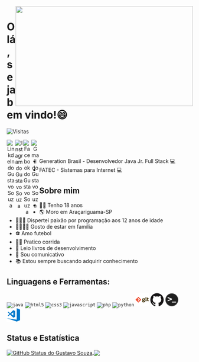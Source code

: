 <img align="right" width="480" height="270" src="https://media.giphy.com/media/MGdfeiKtEiEPS/giphy.gif">

# Olá, seja bem vindo!😄
<p><img src="https://visitor-badge.glitch.me/badge?page_id=gssouza10.gssouza10" alt="Visitas"></p>

<p align="center">
  <a href="https://www.linkedin.com/in/gustavo-souza-01b7694b/">
    <img align="left" alt="LinkdeIn do Gustavo Souza" width="22px" src="https://cdn.jsdelivr.net/npm/simple-icons@v3/icons/linkedin.svg"/>
  </a>
  <a href="https://www.instagram.com/gs_souza10/">
    <img align="left" alt="Instagram do Gustavo Souza" width="22px" src="https://cdn.jsdelivr.net/npm/simple-icons@v3/icons/instagram.svg"/>
  </a>
  <a href="https://www.facebook.com/guhsouza10/">
    <img align="left" alt="Facebook do Gustavo Souza" width="22px" src="https://cdn.jsdelivr.net/npm/simple-icons@v3/icons/facebook.svg"/>
  </a>
  <a href="mailto:gsgsouza8@gmail.com">
    <img align="left" alt="Gmail do Gustavo Souza" width="22px" src="https://cdn.jsdelivr.net/npm/simple-icons@v3/icons/gmail.svg"/>
  </a>
</p>

<br />
<br />

- Generation Brasil - Desenvolvedor Java Jr. Full Stack 💻
- FATEC - Sistemas para Internet 💻

## Sobre mim
- 👨🏻 Tenho 18 anos
- 🌎 Moro em Araçariguama-SP
- 👨🏻‍💻 Dispertei paixão por programação aos 12 anos de idade
- 👨‍👩‍👦‍👦 Gosto de estar em família
- ⚽️ Amo futebol
- 🏃🏻 Pratico corrida
- 📖 Leio livros de desenvolvimento
- 💬 Sou comunicativo
- 📚 Estou sempre buscando adquirir conhecimento

## Linguagens e Ferramentas:

<code><img src="https://devicon.dev/devicon.git/icons/java/java-original.svg" alt="java" width="36" height="36"/></code>
<code><img src="https://devicons.github.io/devicon/devicon.git/icons/html5/html5-original.svg" alt="html5" width="36" height="36"/></code>
<code><img src="https://devicons.github.io/devicon/devicon.git/icons/css3/css3-original.svg" alt="css3" width="36" height="36"/></code>
<code><img src="https://devicons.github.io/devicon/devicon.git/icons/javascript/javascript-original.svg" alt="javascript" width="36" height="36"/></code>
<code><img src="https://devicon.dev/devicon.git/icons/php/php-original.svg" alt="php" width="36" height="36"/></code>
<code><img src="https://devicon.dev/devicon.git/icons/python/python-original.svg" alt="python" width="36" height="36"/></code>
<code><img height="36" src="https://raw.githubusercontent.com/github/explore/80688e429a7d4ef2fca1e82350fe8e3517d3494d/topics/git/git.png"></code>
<code><img height="36" src="https://raw.githubusercontent.com/github/explore/78df643247d429f6cc873026c0622819ad797942/topics/github/github.png"></code>
<code><img height="36" src="https://raw.githubusercontent.com/github/explore/80688e429a7d4ef2fca1e82350fe8e3517d3494d/topics/terminal/terminal.png"></code>
<code><img height="36" src="https://raw.githubusercontent.com/github/explore/80688e429a7d4ef2fca1e82350fe8e3517d3494d/topics/visual-studio-code/visual-studio-code.png"></code>

## Status e Estatística

<a href="https://github.com/anuraghazra/github-readme-stats">
  <img align="center" src="https://github-readme-stats.anuraghazra1.vercel.app/api?username=gssouza10&hide=issues&theme=dark&show_icons=true&hide_border=false&count_private=true&include_all_commits=true&line_height=24.5" alt="GitHub Status do Gustavo Souza" />
</a>
<a href="https://github.com/anuraghazra/github-readme-stats">
  <img align="center" src="https://github-readme-stats.anuraghazra1.vercel.app/api/top-langs/?username=gssouza10&layout=compact&theme=dark" />
</a>

<br>
<br>
